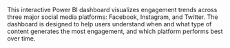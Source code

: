 This interactive Power BI dashboard visualizes engagement trends across three major social media platforms: Facebook, Instagram, and Twitter. The dashboard is designed to help users understand when and what type of content generates the most engagement, and which platform performs best over time.
